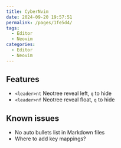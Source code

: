 ```yaml
---
title: CyberNvim
date: 2024-09-20 19:57:51
permalink: /pages/1fe5d4/
tags:
  - Editor
  - Neovim
categories:
  - Editor
  - Neovim
---
```


## Features

- `<leader>nt` Neotree reveal left, `q` to hide
- `<leader>nf` Neotree reveal float, `q` to hide

## Known issues

- No auto bullets list in Markdown files
- Where to add key mappings?

